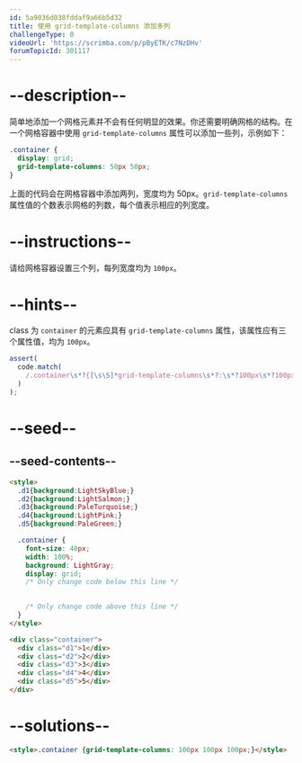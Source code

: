 ```yaml
---
id: 5a9036d038fddaf9a66b5d32
title: 使用 grid-template-columns 添加多列
challengeType: 0
videoUrl: 'https://scrimba.com/p/pByETK/c7NzDHv'
forumTopicId: 301117
---
```


# --description--

简单地添加一个网格元素并不会有任何明显的效果。你还需要明确网格的结构。在一个网格容器中使用 `grid-template-columns` 属性可以添加一些列，示例如下：

```css
.container {
  display: grid;
  grid-template-columns: 50px 50px;
}
```

上面的代码会在网格容器中添加两列，宽度均为 50px。`grid-template-columns` 属性值的个数表示网格的列数，每个值表示相应的列宽度。

# --instructions--

请给网格容器设置三个列，每列宽度均为 `100px`。

# --hints--

class 为 `container` 的元素应具有 `grid-template-columns` 属性，该属性应有三个属性值，均为 `100px`。

```js
assert(
  code.match(
    /.container\s*?{[\s\S]*grid-template-columns\s*?:\s*?100px\s*?100px\s*?100px\s*?;[\s\S]*}/gi
  )
);
```

# --seed--

## --seed-contents--

```html
<style>
  .d1{background:LightSkyBlue;}
  .d2{background:LightSalmon;}
  .d3{background:PaleTurquoise;}
  .d4{background:LightPink;}
  .d5{background:PaleGreen;}

  .container {
    font-size: 40px;
    width: 100%;
    background: LightGray;
    display: grid;
    /* Only change code below this line */

    
    /* Only change code above this line */
  }
</style>

<div class="container">
  <div class="d1">1</div>
  <div class="d2">2</div>
  <div class="d3">3</div>
  <div class="d4">4</div>
  <div class="d5">5</div>
</div>
```

# --solutions--

```html
<style>.container {grid-template-columns: 100px 100px 100px;}</style>
```
